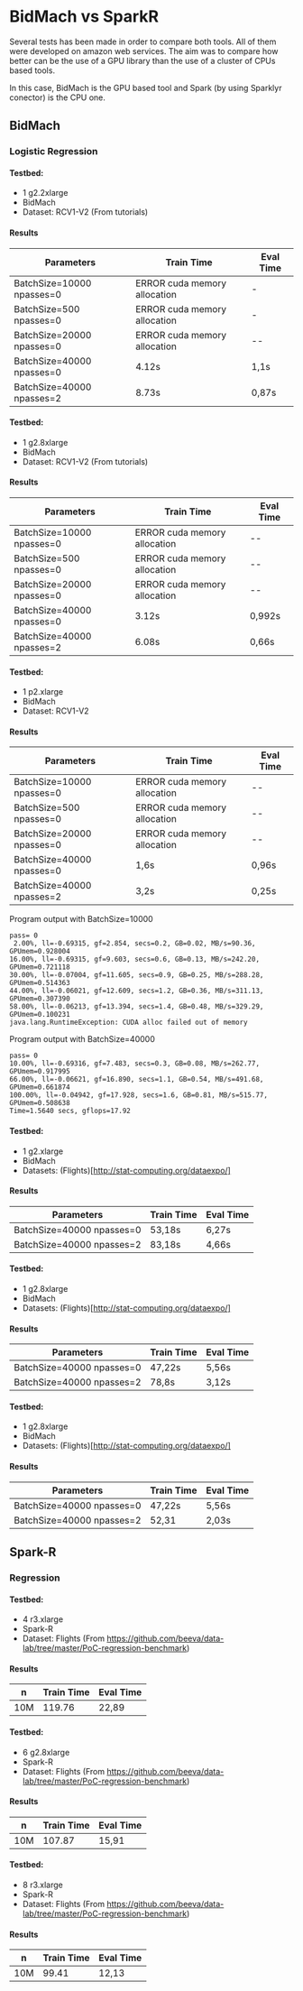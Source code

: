 # BidMach vs SparkR

Several tests has been made in order to compare both tools. All of them
were developed on amazon web services.
The aim was to compare how better can be the use of a GPU library than the use
of a cluster of CPUs based tools.

In this case, BidMach is the GPU based tool and Spark (by using Sparklyr conector)
is the CPU one.

## BidMach

### Logistic Regression

#### Testbed:
* 1 g2.2xlarge
* BidMach
* Dataset: RCV1-V2 (From tutorials)

#### Results

| Parameters | Train Time | Eval Time
| -----------|  --- | --- |
| BatchSize=10000 npasses=0| ERROR cuda memory allocation | -
| BatchSize=500   npasses=0|ERROR cuda memory allocation | -
| BatchSize=20000 npasses=0|ERROR cuda memory allocation| --
| BatchSize=40000 npasses=0|4.12s| 1,1s
| BatchSize=40000 npasses=2|8.73s| 0,87s

#### Testbed:
* 1 g2.8xlarge
* BidMach
* Dataset: RCV1-V2 (From tutorials)

#### Results

| Parameters | Train Time | Eval Time
| -----------|  --- | --- |
| BatchSize=10000 npasses=0 | ERROR cuda memory allocation | --
| BatchSize=500   npasses=0|ERROR cuda memory allocation | --
| BatchSize=20000 npasses=0|ERROR cuda memory allocation| --
| BatchSize=40000 npasses=0|3.12s| 0,992s
| BatchSize=40000 npasses=2|6.08s| 0,66s


#### Testbed:
* 1 p2.xlarge
* BidMach
* Dataset: RCV1-V2

#### Results

| Parameters | Train Time | Eval Time
| -----------|  --- | --- |
| BatchSize=10000 npasses=0  | ERROR cuda memory allocation | --
| BatchSize=500   npasses=0 |ERROR cuda memory allocation | --
| BatchSize=20000 npasses=0 |ERROR cuda memory allocation| --
| BatchSize=40000 npasses=0 |1,6s| 0,96s
| BatchSize=40000 npasses=2 |3,2s| 0,25s

Program output with BatchSize=10000

```
pass= 0
 2.00%, ll=-0.69315, gf=2.854, secs=0.2, GB=0.02, MB/s=90.36, GPUmem=0.928004
16.00%, ll=-0.69315, gf=9.603, secs=0.6, GB=0.13, MB/s=242.20, GPUmem=0.721118
30.00%, ll=-0.07004, gf=11.605, secs=0.9, GB=0.25, MB/s=288.28, GPUmem=0.514363
44.00%, ll=-0.06021, gf=12.609, secs=1.2, GB=0.36, MB/s=311.13, GPUmem=0.307390
58.00%, ll=-0.06213, gf=13.394, secs=1.4, GB=0.48, MB/s=329.29, GPUmem=0.100231
java.lang.RuntimeException: CUDA alloc failed out of memory
```

Program output with BatchSize=40000

```
pass= 0
10.00%, ll=-0.69316, gf=7.483, secs=0.3, GB=0.08, MB/s=262.77, GPUmem=0.917995
66.00%, ll=-0.06621, gf=16.890, secs=1.1, GB=0.54, MB/s=491.68, GPUmem=0.661874
100.00%, ll=-0.04942, gf=17.928, secs=1.6, GB=0.81, MB/s=515.77, GPUmem=0.508638
Time=1.5640 secs, gflops=17.92
```
#### Testbed:
* 1 g2.xlarge
* BidMach
* Datasets: (Flights)[http://stat-computing.org/dataexpo/]

#### Results

| Parameters | Train Time | Eval Time
| -----------|  --- | --- |
| BatchSize=40000 npasses=0 |53,18s| 6,27s
| BatchSize=40000 npasses=2 |83,18s| 4,66s

#### Testbed:
* 1 g2.8xlarge
* BidMach
* Datasets: (Flights)[http://stat-computing.org/dataexpo/]

#### Results

| Parameters | Train Time | Eval Time
| -----------|  --- | --- |
| BatchSize=40000 npasses=0 |47,22s| 5,56s
| BatchSize=40000 npasses=2 |78,8s| 3,12s

#### Testbed:
* 1 g2.8xlarge
* BidMach
* Datasets: (Flights)[http://stat-computing.org/dataexpo/]

#### Results

| Parameters | Train Time | Eval Time
| -----------|  --- | --- |
| BatchSize=40000 npasses=0 |47,22s| 5,56s
| BatchSize=40000 npasses=2 |52,31| 2,03s


## Spark-R

### Regression

#### Testbed:
* 4 r3.xlarge
* Spark-R
* Dataset: Flights (From https://github.com/beeva/data-lab/tree/master/PoC-regression-benchmark)

#### Results

| n | Train Time | Eval Time
| -----------|  --- | --- |
| 10M  | 119.76 | 22,89


#### Testbed:
* 6 g2.8xlarge
* Spark-R
* Dataset: Flights (From https://github.com/beeva/data-lab/tree/master/PoC-regression-benchmark)

#### Results

| n | Train Time | Eval Time
| -----------|  --- | --- |
| 10M  | 107.87 | 15,91


#### Testbed:
* 8 r3.xlarge
* Spark-R
* Dataset: Flights (From https://github.com/beeva/data-lab/tree/master/PoC-regression-benchmark)

#### Results

| n | Train Time | Eval Time
| -----------|  --- | --- |
| 10M  | 99.41 | 12,13
